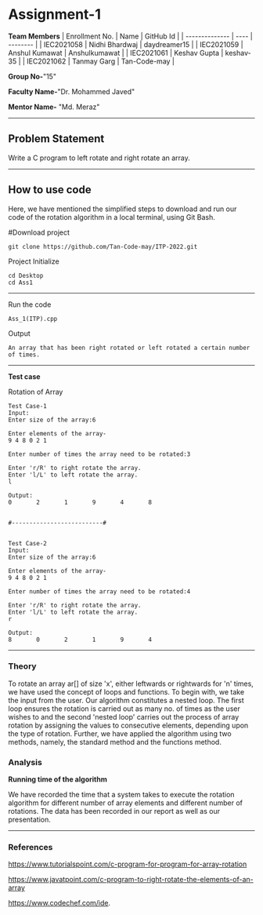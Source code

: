 # Assignment-1

**Team Members**
|   Enrollment No.  |   Name   | GitHub Id |
|   --------------  |   ----   | -------- |
|    IEC2021058  |   Nidhi Bhardwaj | daydreamer15 |
|    IEC2021059  |   Anshul Kumawat | Anshulkumawat | 
|    IEC2021061  |   Keshav Gupta | keshav-35  |
|    IEC2021062  |   Tanmay Garg | Tan-Code-may |

**Group No-**"15"

**Faculty Name-**"Dr. Mohammed Javed"

**Mentor Name-** "Md. Meraz"

---
## Problem Statement
Write a C program to left rotate and right rotate an array.

---
## How to use code
Here, we have mentioned the simplified steps to download and run our code of the rotation algorithm in a local terminal, using Git Bash.

#Download project
```
git clone https://github.com/Tan-Code-may/ITP-2022.git 
```
Project Initialize 
```
cd Desktop
cd Ass1
```
---

Run the code
```
Ass_1(ITP).cpp
```
Output
```
An array that has been right rotated or left rotated a certain number of times.
```
---

**Test case**

Rotation of Array
```
Test Case-1
Input:
Enter size of the array:6

Enter elements of the array-
9 4 8 0 2 1

Enter number of times the array need to be rotated:3

Enter 'r/R' to right rotate the array.
Enter 'l/L' to left rotate the array.
l

Output:
0       2       1       9       4       8


#--------------------------#


Test Case-2
Input:
Enter size of the array:6

Enter elements of the array-
9 4 8 0 2 1

Enter number of times the array need to be rotated:4

Enter 'r/R' to right rotate the array.
Enter 'l/L' to left rotate the array.
r

Output:
8       0       2       1       9       4
```

---

### Theory
To rotate an array ar[] of size 'x', either leftwards or rightwards for 'n' times, we have used the concept of loops and functions. To begin with, we take the input from the user. Our algorithm constitutes a nested loop. The first loop ensures the rotation is carried out as many no. of times as the user wishes to and the second 'nested loop' carries out the process of array rotation by assigning the values to consecutive elements, depending upon the type of rotation. Further, we have applied the algorithm using two methods, namely, the standard method and the functions method. 

### Analysis

**Running time of the algorithm**

We have recorded the time that a system takes to execute the rotation algorithm for different number of array elements and different number of rotations. The data has been recorded in our report as well as our presentation.

---

### References

 https://www.tutorialspoint.com/c-program-for-program-for-array-rotation
 
 https://www.javatpoint.com/c-program-to-right-rotate-the-elements-of-an-array

https://www.codechef.com/ide.
